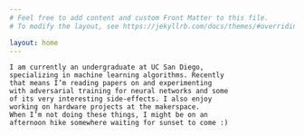 ```yaml
---
# Feel free to add content and custom Front Matter to this file.
# To modify the layout, see https://jekyllrb.com/docs/themes/#overriding-theme-defaults

layout: home
---
```

    I am currently an undergraduate at UC San Diego,
    specializing in machine learning algorithms. Recently
    that means I’m reading papers on and experimenting
    with adversarial training for neural networks and some
    of its very interesting side-effects. I also enjoy
    working on hardware projects at the makerspace.
    When I’m not doing these things, I might be on an
    afternoon hike somewhere waiting for sunset to come :)
